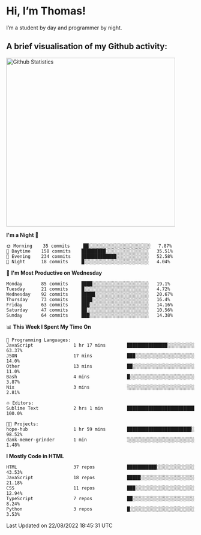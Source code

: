 # Hi, I’m Thomas!
I’m a student by day and programmer by night.

## A brief visualisation of my Github activity:

<img title="My Github Statistics" alt="Github Statistics" width="450px" src="https://github-readme-stats.vercel.app/api?username=thomasrettig&show_icons=true&include_all_commits=true&count_private=true&&hide=issues&theme=tokyonight&border_radius=6px"/>

<!--START_SECTION:waka-->
**I'm a Night 🦉** 

```text
🌞 Morning    35 commits     ██░░░░░░░░░░░░░░░░░░░░░░░   7.87% 
🌆 Daytime    158 commits    █████████░░░░░░░░░░░░░░░░   35.51% 
🌃 Evening    234 commits    █████████████░░░░░░░░░░░░   52.58% 
🌙 Night      18 commits     █░░░░░░░░░░░░░░░░░░░░░░░░   4.04%

```
📅 **I'm Most Productive on Wednesday** 

```text
Monday       85 commits     ████░░░░░░░░░░░░░░░░░░░░░   19.1% 
Tuesday      21 commits     █░░░░░░░░░░░░░░░░░░░░░░░░   4.72% 
Wednesday    92 commits     █████░░░░░░░░░░░░░░░░░░░░   20.67% 
Thursday     73 commits     ████░░░░░░░░░░░░░░░░░░░░░   16.4% 
Friday       63 commits     ███░░░░░░░░░░░░░░░░░░░░░░   14.16% 
Saturday     47 commits     ██░░░░░░░░░░░░░░░░░░░░░░░   10.56% 
Sunday       64 commits     ███░░░░░░░░░░░░░░░░░░░░░░   14.38%

```


📊 **This Week I Spent My Time On** 

```text
💬 Programming Languages: 
JavaScript               1 hr 17 mins        ███████████████░░░░░░░░░░   63.37% 
JSON                     17 mins             ███░░░░░░░░░░░░░░░░░░░░░░   14.0% 
Other                    13 mins             ██░░░░░░░░░░░░░░░░░░░░░░░   11.0% 
Bash                     4 mins              █░░░░░░░░░░░░░░░░░░░░░░░░   3.87% 
Nix                      3 mins              ░░░░░░░░░░░░░░░░░░░░░░░░░   2.81%

🔥 Editors: 
Sublime Text             2 hrs 1 min         █████████████████████████   100.0%

🐱‍💻 Projects: 
hope-hub                 1 hr 59 mins        ████████████████████████░   98.52% 
dank-memer-grinder       1 min               ░░░░░░░░░░░░░░░░░░░░░░░░░   1.48%

```

**I Mostly Code in HTML** 

```text
HTML                     37 repos            ███████████░░░░░░░░░░░░░░   43.53% 
JavaScript               18 repos            █████░░░░░░░░░░░░░░░░░░░░   21.18% 
CSS                      11 repos            ███░░░░░░░░░░░░░░░░░░░░░░   12.94% 
TypeScript               7 repos             ██░░░░░░░░░░░░░░░░░░░░░░░   8.24% 
Python                   3 repos             █░░░░░░░░░░░░░░░░░░░░░░░░   3.53%

```



 Last Updated on 22/08/2022 18:45:31 UTC
<!--END_SECTION:waka-->
